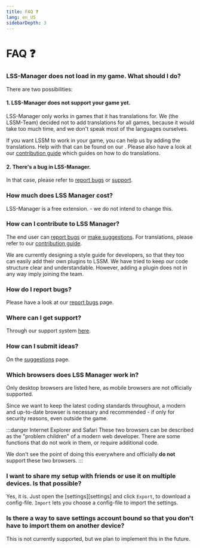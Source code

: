 ```yaml
---
title: FAQ ❓
lang: en_US
sidebarDepth: 3
---
```


# FAQ ❓

### LSS-Manager does not load in my game. What should I do?

There are two possibilities:

#### 1. LSS-Manager does not support your game yet.

LSS-Manager only works in games that it has translations for. We (the LSSM-Team) decided not to add translations for all games, because it would take too much time, and we don't speak most of the languages ourselves.

If you want LSSM to work in your game, you can help us by adding the translations. Help with that can be found on our <discord/>. Please also have a look at our [contribution guide][contributing] which guides on how to do translations.

#### 2. There's a bug in LSS-Manager.

In that case, please refer to [report bugs][error] or [support][support].

### How much does LSS Manager cost?
LSS-Manager is a free extension. - we do not intend to change this.

### How can I contribute to LSS Manager?
The end user can [report bugs][error] or [make suggestions][suggestions]. For translations, please refer to our [contribution guide][contributing].

We are currently designing a style guide for developers, so that they too can easily add their own plugins to LSSM. We have tried to keep our code structure clear and understandable. However, adding a plugin does not in any way imply joining the team.

### How do I report bugs?
Please have a look at our [report bugs][error] page.

### Where can I get support?
Through our support system [here][support].

### How can I submit ideas?
On the [suggestions][suggestions] page.

### Which browsers does LSS Manager work in?
Only desktop browsers are listed here, as mobile browsers are not officially supported.

Since we want to keep the latest coding standards throughout, a modern and up-to-date browser is necessary and recommended - if only for security reasons, even outside the game.

<browser-support-table/>

:::danger Internet Explorer and Safari
These two browsers can be described as the "problem children" of a modern web developer. There are some functions that do not work in them, or require additional code.

We don't see the point of doing this everywhere and officially **do not** support these two browsers.
:::

### I want to share my setup with friends or use it on multiple devices. Is that possible?
Yes, it is. Just open the [settings][settings] and click `Export`, to download a config-file. `Import` lets you choose a config-file to import the settings.

### Is there a way to save settings account bound so that you don't have to import them on another device?
This is not currently supported, but we plan to implement this in the future.

[support]: support.md
[error]: error_report.md
[suggestions]: suggestions.md
[contributing]: contributing.md
